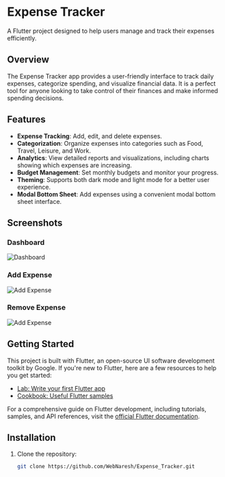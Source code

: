 # Expense Tracker

A Flutter project designed to help users manage and track their expenses efficiently.

## Overview

The Expense Tracker app provides a user-friendly interface to track daily expenses, categorize spending, and visualize financial data. It is a perfect tool for anyone looking to take control of their finances and make informed spending decisions.

## Features

- **Expense Tracking**: Add, edit, and delete expenses.
- **Categorization**: Organize expenses into categories such as Food, Travel, Leisure, and Work.
- **Analytics**: View detailed reports and visualizations, including charts showing which expenses are increasing.
- **Budget Management**: Set monthly budgets and monitor your progress.
- **Theming**: Supports both dark mode and light mode for a better user experience.
- **Modal Bottom Sheet**: Add expenses using a convenient modal bottom sheet interface.

## Screenshots

### Dashboard
![Dashboard](https://github.com/user-attachments/assets/5073c2c6-15e1-4f6c-9a59-2abf276eb467)

### Add Expense
![Add Expense](https://github.com/user-attachments/assets/fc4badba-e6be-4121-95eb-38052a00417d)

### Remove Expense
![Add Expense](https://github.com/user-attachments/assets/07ecef5b-b2af-43d2-b4d7-6bc7ff0a5044)


## Getting Started

This project is built with Flutter, an open-source UI software development toolkit by Google. If you're new to Flutter, here are a few resources to help you get started:

- [Lab: Write your first Flutter app](https://docs.flutter.dev/get-started/codelab)
- [Cookbook: Useful Flutter samples](https://docs.flutter.dev/cookbook)

For a comprehensive guide on Flutter development, including tutorials, samples, and API references, visit the [official Flutter documentation](https://docs.flutter.dev/).

## Installation

1. Clone the repository:
   ```bash
   git clone https://github.com/WebNaresh/Expense_Tracker.git
